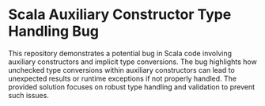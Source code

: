 # Scala Auxiliary Constructor Type Handling Bug

This repository demonstrates a potential bug in Scala code involving auxiliary constructors and implicit type conversions.  The bug highlights how unchecked type conversions within auxiliary constructors can lead to unexpected results or runtime exceptions if not properly handled.  The provided solution focuses on robust type handling and validation to prevent such issues.